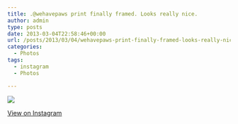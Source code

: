 ```yaml
---
title: .@wehavepaws print finally framed. Looks really nice.
author: admin
type: posts
date: 2013-03-04T22:58:46+00:00
url: /posts/2013/03/04/wehavepaws-print-finally-framed-looks-really-nice/
categories:
  - Photos
tags:
  - instagram
  - Photos

---
```

![][1]

<p class="view-instagram">
  <a href="http://instagr.am/p/WdARQnKll8/">View on Instagram</a>
</p>

 [1]: http://lobban.org/wordpress//HLIC/a7f68498513cec0992adf918ea2057db.jpg